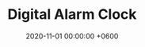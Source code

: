 ---
title: Digital Alarm Clock
description: A digital alarm clock with a custom designed, PCB and housing.
date: 2020-11-01 00:00:00 +0600
image:
  path: /assets/img/avatar.jpg
---